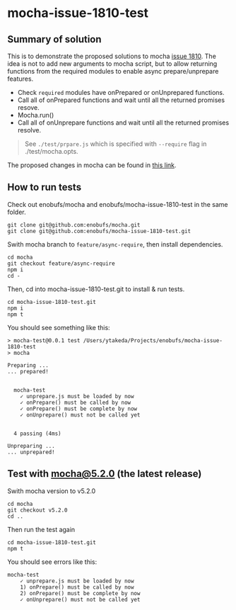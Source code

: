 # mocha-issue-1810-test

## Summary of solution
This is to demonstrate the proposed solutions to mocha [issue 1810](https://github.com/mochajs/mocha/issues/1810).
The idea is not to add new arguments to mocha script, but to allow returning functions from
the required modules to enable async prepare/unprepare features.

* Check `required` modules have onPrepared or onUnprepared functions.
* Call all of onPrepared functions and wait until all the returned promises resove.
* Mocha.run()
* Call all of onUnprepare functions and wait until all the returned promises resolve.

> See `./test/prpare.js` which is specified with `--require` flag in ./test/mocha.opts.

The proposed changes in mocha can be found in [this link](https://github.com/enobufs/mocha/commit/451ba4459b95cd34a888aefdbd12ebbfab98ae48).

## How to run tests

Check out enobufs/mocha and enobufs/mocha-issue-1810-test in the same folder.

```
git clone git@github.com:enobufs/mocha.git
git clone git@github.com:enobufs/mocha-issue-1810-test.git
```

Swith mocha branch to `feature/async-require`, then install dependencies.
```
cd mocha
git checkout feature/async-require
npm i
cd -
```

Then, cd into mocha-issue-1810-test.git to install & run tests.
```
cd mocha-issue-1810-test.git
npm i
npm t
```

You should see something like this:
```
> mocha-test@0.0.1 test /Users/ytakeda/Projects/enobufs/mocha-issue-1810-test
> mocha

Preparing ...
... prepared!


  mocha-test
    ✓ unprepare.js must be loaded by now
    ✓ onPrepare() must be called by now
    ✓ onPrepare() must be complete by now
    ✓ onUnprepare() must not be called yet


  4 passing (4ms)

Unpreparing ...
... unprepared!
```

## Test with mocha@5.2.0 (the latest release)
Swith mocha version to v5.2.0
```
cd mocha
git checkout v5.2.0
cd ..
```

Then run the test again
```
cd mocha-issue-1810-test.git
npm t
```

You should see errors like this:

```
mocha-test
    ✓ unprepare.js must be loaded by now
    1) onPrepare() must be called by now
    2) onPrepare() must be complete by now
    ✓ onUnprepare() must not be called yet
```

